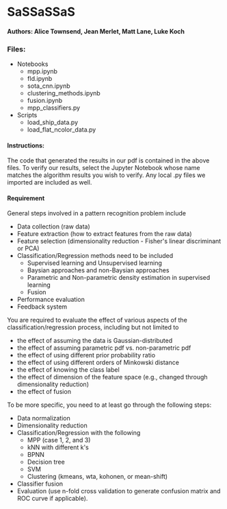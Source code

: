 # SaSSaSSaS
#### Authors: Alice Townsend, Jean Merlet, Matt Lane, Luke Koch
### Files: 
- Notebooks
  - mpp.ipynb 
  - fld.ipynb 
  - sota_cnn.ipynb
  - clustering_methods.ipynb
  - fusion.ipynb
  - mpp_classifiers.py  
- Scripts
  - load_ship_data.py 
  - load_flat_ncolor_data.py 

#### Instructions: 
The code that generated the results in our pdf is contained in the above files.
To verify our results, select the Jupyter Notebook whose name matches the algorithm results you wish to verify.
Any local .py files we imported are included as well.


#### Requirement

General steps involved in a pattern recognition problem include

- Data collection (raw data)
- Feature extraction (how to extract features from the raw data)
- Feature selection (dimensionality reduction - Fisher's linear discriminant or PCA)
- Classification/Regression methods need to be included
  - Supervised learning and Unsupervised learning
  - Baysian approaches and non-Baysian approaches
  - Parametric and Non-parametric density estimation in supervised learning
  - Fusion
- Performance evaluation
- Feedback system

You are required to evaluate the effect of various aspects of the classification/regression process, including but not limited to

- the effect of assuming the data is Gaussian-distributed
- the effect of assuming parametric pdf vs. non-parametric pdf
- the effect of using different prior probability ratio
- the effect of using different orders of Minkowski distance
- the effect of knowing the class label
- the effect of dimension of the feature space (e.g., changed through dimensionality reduction)
- the effect of fusion

To be more specific, you need to at least go through the following steps:

- Data normalization
- Dimensionality reduction
- Classification/Regression with the following
  - MPP (case 1, 2, and 3)
  - kNN with different k's
  - BPNN
  - Decision tree
  - SVM
  - Clustering (kmeans, wta, kohonen, or mean-shift)
- Classifier fusion
- Evaluation (use n-fold cross validation to generate confusion matrix and ROC curve if applicable).
